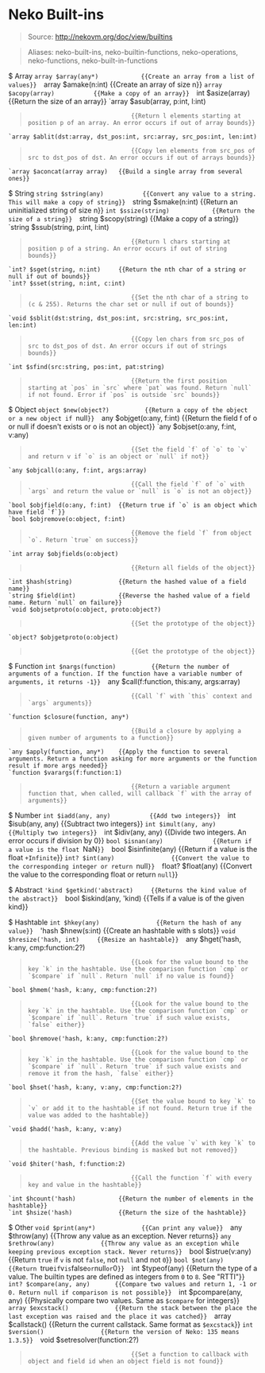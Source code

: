 # Neko Built-ins

> Source: http://nekovm.org/doc/view/builtins

> Aliases: neko-built-ins, neko-builtin-functions, neko-operations, neko-functions, neko-built-in-functions

$ Array
    `array $array(any*)            {{Create an array from a list of values}} 
    `array $amake(n:int)           {{Create an array of size n}} 
    `array $acopy(array)           {{Make a copy of an array}} 
    `int $asize(array)             {{Return the size of an array}} 
    `array $asub(array, p:int, l:int)
>                                  {{Return l elements starting at position p of an array. An error occurs if out of array bounds}} 
    `array $ablit(dst:array, dst_pos:int, src:array, src_pos:int, len:int)
>                                  {{Copy len elements from src_pos of src to dst_pos of dst. An error occurs if out of arrays bounds}} 
    `array $aconcat(array array)   {{Build a single array from several ones}} 

$ String
    `string $string(any)           {{Convert any value to a string. This will make a copy of string}} 
    `string $smake(n:int)          {{Return an uninitialized string of size n}} 
    `int $ssize(string)            {{Return the size of a string}} 
    `string $scopy(string)         {{Make a copy of a string}} 
    `string $ssub(string, p:int, l:int)
>                                  {{Return l chars starting at position p of a string. An error occurs if out of string bounds}} 
    `int? $sget(string, n:int)     {{Return the nth char of a string or null if out of bounds}} 
    `int? $sset(string, n:int, c:int)
>                                  {{Set the nth char of a string to (c & 255). Returns the char set or null if out of bounds}} 
    `void $sblit(dst:string, dst_pos:int, src:string, src_pos:int, len:int)
>                                  {{Copy len chars from src_pos of src to dst_pos of dst. An error occurs if out of strings bounds}} 
    `int $sfind(src:string, pos:int, pat:string)
>                                  {{Return the first position starting at `pos` in `src` where `pat` was found. Return `null` if not found. Error if `pos` is outside `src` bounds}} 

$ Object
    `object $new(object?)          {{Return a copy of the object or a new object if `null`}} 
    `any $objget(o:any, f:int)     {{Return the field f of o or null if doesn't exists or o is not an object}} 
    `any $objset(o:any, f:int, v:any)
>                                  {{Set the field `f` of `o` to `v` and return v if `o` is an object or `null` if not}} 
    `any $objcall(o:any, f:int, args:array)
>                                  {{Call the field `f` of `o` with `args` and return the value or `null` is `o` is not an object}} 
    `bool $objfield(o:any, f:int)  {{Return true if `o` is an object which have field `f`}} 
    `bool $objremove(o:object, f:int)
>                                  {{Remove the field `f` from object `o`. Return `true` on success}} 
    `int array $objfields(o:object)
>                                  {{Return all fields of the object}} 
    `int $hash(string)             {{Return the hashed value of a field name}} 
    `string $field(int)            {{Reverse the hashed value of a field name. Return `null` on failure}} 
    `void $objsetproto(o:object, proto:object?)
>                                  {{Set the prototype of the object}} 
    `object? $objgetproto(o:object)
>                                  {{Get the prototype of the object}} 

$ Function
    `int $nargs(function)          {{Return the number of arguments of a function. If the function have a variable number of arguments, it returns -1}} 
    `any $call(f:function, this:any, args:array)
>                                  {{Call `f` with `this` context and `args` arguments}} 
    `function $closure(function, any*)
>                                  {{Build a closure by applying a given number of arguments to a function}} 
    `any $apply(function, any*)    {{Apply the function to several arguments. Return a function asking for more arguments or the function result if more args needed}} 
    `function $varargs(f:function:1)
>                                  {{Return a variable argument function that, when called, will callback `f` with the array of arguments}} 

$ Number
    `int $iadd(any, any)           {{Add two integers}} 
    `int $isub(any, any)           {{Subtract two integers}} 
    `int $imult(any, any)          {{Multiply two integers}} 
    `int $idiv(any, any)           {{Divide two integers. An error occurs if division by 0}} 
    `bool $isnan(any)              {{Return if a value is the float `NaN`}} 
    `bool $isinfinite(any)         {{Return if a value is the float `+Infinite`}} 
    `int? $int(any)                {{Convert the value to the corresponding integer or return `null`}} 
    `float? $float(any)            {{Convert the value to the corresponding float or return `null`}} 

$ Abstract
    `'kind $getkind('abstract)     {{Returns the kind value of the abstract}} 
    `bool $iskind(any, 'kind)      {{Tells if a value is of the given kind}} 

$ Hashtable
    `int $hkey(any)                {{Return the hash of any value}} 
    `'hash $hnew(s:int)            {{Create an hashtable with s slots}} 
    `void $hresize('hash, int)     {{Resize an hashtable}} 
    `any $hget('hash, k:any, cmp:function:2?)
>                                  {{Look for the value bound to the key `k` in the hashtable. Use the comparison function `cmp` or `$compare` if `null`. Return `null` if no value is found}} 
    `bool $hmem('hash, k:any, cmp:function:2?)
>                                  {{Look for the value bound to the key `k` in the hashtable. Use the comparison function `cmp` or `$compare` if `null`. Return `true` if such value exists, `false` either}} 
    `bool $hremove('hash, k:any, cmp:function:2?)
>                                  {{Look for the value bound to the key `k` in the hashtable. Use the comparison function `cmp` or `$compare` if `null`. Return `true` if such value exists and remove it from the hash, `false` either}} 
    `bool $hset('hash, k:any, v:any, cmp:function:2?)
>                                  {{Set the value bound to key `k` to `v` or add it to the hashtable if not found. Return true if the value was added to the hashtable}} 
    `void $hadd('hash, k:any, v:any)
>                                  {{Add the value `v` with key `k` to the hashtable. Previous binding is masked but not removed}} 
    `void $hiter('hash, f:function:2)
>                                  {{Call the function `f` with every key and value in the hashtable}} 
    `int $hcount('hash)            {{Return the number of elements in the hashtable}} 
    `int $hsize('hash)             {{Return the size of the hashtable}} 

$ Other
    `void $print(any*)             {{Can print any value}} 
    `any $throw(any)               {{Throw any value as an exception. Never returns}} 
    `any $rethrow(any)             {{Throw any value as an exception while keeping previous exception stack. Never returns}} 
    `bool $istrue(v:any)           {{Return `true` if `v` is not `false`, not `null` and not `0`}} 
    `bool $not(any)                {{Return `true` if `v` is `false` or `null` or `0`}} 
    `int $typeof(any)              {{Return the type of a value. The builtin types are defined as integers from `0` to `8`. See "RTTI"}} 
    `int? $compare(any, any)       {{Compare two values and return 1, -1 or 0. Return null if comparison is not possible}} 
    `int $pcompare(any, any)       {{Physically compare two values. Same as `$compare` for integers}} 
    `array $excstack()             {{Return the stack between the place the last exception was raised and the place it was catched}} 
    `array $callstack()            {{Return the current callstack. Same format as `$excstack`}} 
    `int $version()                {{Return the version of Neko: 135 means 1.3.5}} 
    `void $setresolver(function:2?)
>                                  {{Set a function to callback with object and field id when an object field is not found}} 

